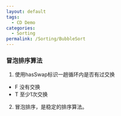 ```yaml
---
layout: default
tags:
  - CD Demo
categories:
  - Sorting
permalink: /Sorting/BubbleSort
---
```

### 冒泡排序算法
1. 使用hasSwap标识一趟循环内是否有过交换 
- F 没有交换 
- T 至少1次交换
2. 冒泡排序，是稳定的排序算法。